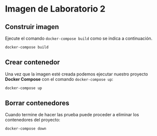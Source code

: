 # Imagen de Laboratorio 2

## Construir imagen

Ejecute el comando `docker-compose build` como se indica a continuación.

```bash
docker-compose build
```

## Crear contenedor

Una vez que la imagen esté creada podemos ejecutar nuestro proyecto **Docker Compose** con el comando `docker-compose up`:

```bash
docker-compose up
```

## Borrar contenedores

Cuando termine de hacer las prueba puede proceder a eliminar los contenedores del proyecto:

```bash
docker-compose down
```
